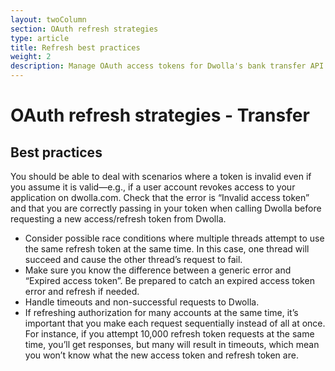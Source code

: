 ```yaml
---
layout: twoColumn
section: OAuth refresh strategies
type: article
title: Refresh best practices
weight: 2
description: Manage OAuth access tokens for Dwolla's bank transfer API: learn refresh best practices.
---
```


# OAuth refresh strategies - Transfer

## Best practices

You should be able to deal with scenarios where a token is invalid even if you assume it is valid—e.g., if a user account revokes access to your application on dwolla.com. Check that the error is “Invalid access token” and that you are correctly passing in your token when calling Dwolla before requesting a new access/refresh token from Dwolla.

- Consider possible race conditions where multiple threads attempt to use the same refresh token at the same time. In this case, one thread will succeed and cause the other thread’s request to fail.
- Make sure you know the difference between a generic error and “Expired access token”. Be prepared to catch an expired access token error and refresh if needed.
- Handle timeouts and non-successful requests to Dwolla.
- If refreshing authorization for many accounts at the same time, it’s important that you make each request sequentially instead of all at once.  For instance, if you attempt 10,000 refresh token requests at the same time, you’ll get responses, but many will result in timeouts, which mean you won’t know what the new access token and refresh token are.
